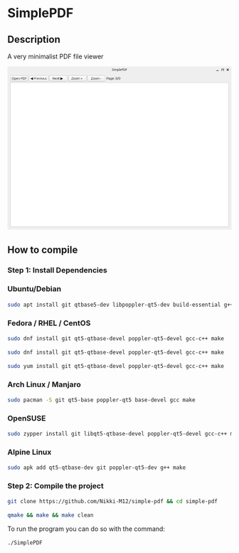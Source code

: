 # SimplePDF

## Description
A very minimalist PDF file viewer

![](https://github.com/Nikki-M12/simple-pdf/blob/main/spdf.png)

## How to compile

### Step 1: Install Dependencies
### Ubuntu/Debian
```bash
sudo apt install git qtbase5-dev libpoppler-qt5-dev build-essential g++ make
```
### Fedora / RHEL / CentOS
```bash
sudo dnf install git qt5-qtbase-devel poppler-qt5-devel gcc-c++ make
```
```bash
sudo dnf install git qt5-qtbase-devel poppler-qt5-devel gcc-c++ make
```
```bash 
sudo yum install git qt5-qtbase-devel poppler-qt5-devel gcc-c++ make
```
### Arch Linux / Manjaro
```bash
sudo pacman -S git qt5-base poppler-qt5 base-devel gcc make
```
### OpenSUSE
```bash
sudo zypper install git libqt5-qtbase-devel poppler-qt5-devel gcc-c++ make
```
### Alpine Linux
```bash
sudo apk add qt5-qtbase-dev git poppler-qt5-dev g++ make
```
### Step 2: Compile the project

```bash
git clone https://github.com/Nikki-M12/simple-pdf && cd simple-pdf
```
```bash
qmake && make && make clean
```

To run the program you can do so with the command:

```bash
./SimplePDF
```
